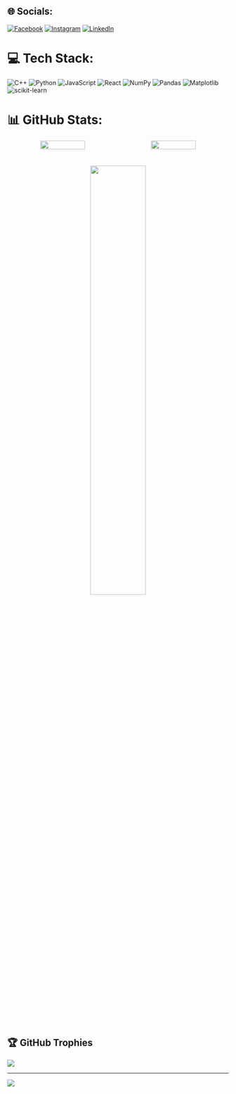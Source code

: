 ## 🌐 Socials:
[![Facebook](https://img.shields.io/badge/Facebook-%231877F2.svg?logo=Facebook&logoColor=white)](https://facebook.com/https://www.facebook.com/profile.php?id=100025813323565) [![Instagram](https://img.shields.io/badge/Instagram-%23E4405F.svg?logo=Instagram&logoColor=white)](https://instagram.com/khoaoe) [![LinkedIn](https://img.shields.io/badge/LinkedIn-%230077B5.svg?logo=linkedin&logoColor=white)](https://linkedin.com/in/https://www.linkedin.com/in/khoa-nguyen-50b535294/) 

# 💻 Tech Stack:
![C++](https://img.shields.io/badge/c++-%2300599C.svg?style=for-the-badge&logo=c%2B%2B&logoColor=white) ![Python](https://img.shields.io/badge/python-3670A0?style=for-the-badge&logo=python&logoColor=ffdd54) ![JavaScript](https://img.shields.io/badge/javascript-%23323330.svg?style=for-the-badge&logo=javascript&logoColor=%23F7DF1E) ![React](https://img.shields.io/badge/react-%2320232a.svg?style=for-the-badge&logo=react&logoColor=%2361DAFB) ![NumPy](https://img.shields.io/badge/numpy-%23013243.svg?style=for-the-badge&logo=numpy&logoColor=white) ![Pandas](https://img.shields.io/badge/pandas-%23150458.svg?style=for-the-badge&logo=pandas&logoColor=white) ![Matplotlib](https://img.shields.io/badge/Matplotlib-%23ffffff.svg?style=for-the-badge&logo=Matplotlib&logoColor=black) ![scikit-learn](https://img.shields.io/badge/scikit--learn-%23F7931E.svg?style=for-the-badge&logo=scikit-learn&logoColor=white)
# 📊 GitHub Stats:
<div align="center">
  <div style="display: flex; justify-content: space-around; width: 100%;">
    <img src="https://github-readme-stats.vercel.app/api?username=khoaoe&theme=synthwave&hide_border=false&include_all_commits=true&count_private=false" style="width: 45%; height: 45%" />
    <img src="https://github-readme-streak-stats.herokuapp.com/?user=khoaoe&theme=synthwave&hide_border=false" style="width: 45%; height: 45%"/>
  </div>

  <br/>

  <img src="https://github-readme-stats.vercel.app/api/top-langs/?username=khoaoe&theme=synthwave&hide_border=false&include_all_commits=true&count_private=false&layout=compact" style="margin-top: 20px; width: 50%;" />
</div>


## 🏆 GitHub Trophies
![](https://github-profile-trophy.vercel.app/?username=khoaoe&theme=radical&no-frame=false&no-bg=true&margin-w=4)

---
[![](https://visitcount.itsvg.in/api?id=khoaoe&icon=0&color=0)](https://visitcount.itsvg.in)

<!-- Proudly created with GPRM ( https://gprm.itsvg.in ) -->
